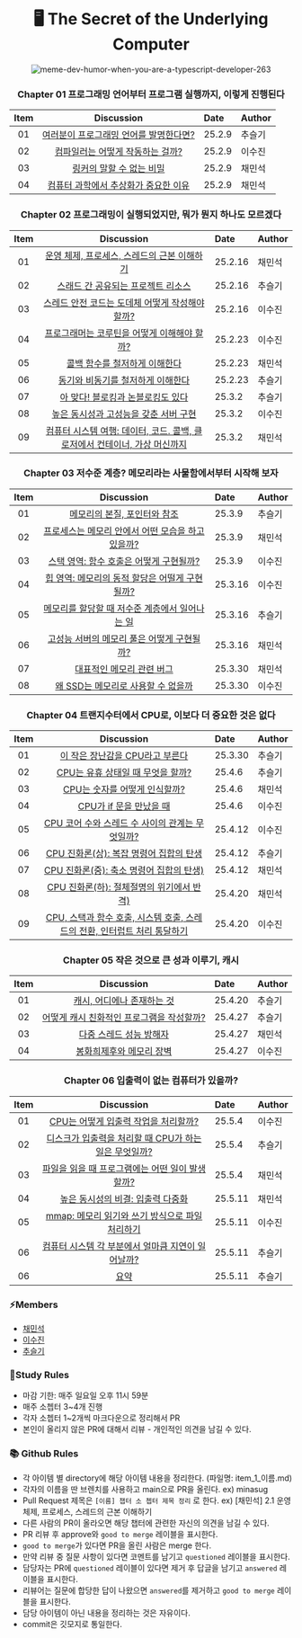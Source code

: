 <div align=center>

<h1> 🖥️ The Secret of the Underlying Computer </h1>

![meme-dev-humor-when-you-are-a-typescript-developer-263](https://wormwlrm.github.io/static/71f3033a608277c9effbfdb832aab06a/b6a9b/2.png)

### Chapter 01 프로그래밍 언어부터 프로그램 실행까지, 이렇게 진행된다

| Item |                            Discussion                             | Date   | Author |
| :--: | :---------------------------------------------------------------: | :----- | :----- |
|  01  | [여러분이 프로그래밍 언어를 발명한다면?](./ch_1/item_1_seulgi.md) | 25.2.9 | 추슬기 |
|  02  |    [컴파일러는 어떻게 작동하는 걸까?](./ch_1/item_2_suzin.md)     | 25.2.9 | 이수진 |
|  03  |        [링커의 말할 수 없는 비밀](./ch_1/item_3_minsug.md)        | 25.2.9 | 채민석 |
|  04  |  [컴퓨터 과학에서 추상화가 중요한 이유](./ch_1/item_4_minsug.md)  | 25.2.9 | 채민석 |

### Chapter 02 프로그래밍이 실행되었지만, 뭐가 뭔지 하나도 모르겠다

| Item |                                              Discussion                                               | Date    | Author |
| :--: | :---------------------------------------------------------------------------------------------------: | :------ | :----- |
|  01  |                [운영 체제, 프로세스, 스레드의 근본 이해하기](./ch_2/item_1_minsug.md)                 | 25.2.16 | 채민석 |
|  02  |                     [스래드 간 공유되는 프로젝트 리소스](./ch_2/item_2_seulgi.md)                     | 25.2.16 | 추슬기 |
|  03  |               [스레드 안전 코드는 도데체 어떻게 작성해야 할까?](./ch_2/item_3_suzin.md)               | 25.2.16 | 이수진 |
|  04  |                 [프로그래머는 코루틴을 어떻게 이해해야 할까?](./ch_2/item_4_suzin.md)                 | 25.2.23 | 이수진 |
|  05  |                       [콜백 함수를 철저하게 이해한다](./ch_2/item_5_minsug.md)                        | 25.2.23 | 채민석 |
|  06  |                     [동기와 비동기를 철저하게 이해한다](./ch_2/item_6_seulgi.md)                      | 25.2.23 | 추슬기 |
|  07  |                     [아 맞다! 블로킹과 논블로킹도 있다](./ch_2/item_7_seulgi.md)                      | 25.3.2  | 추슬기 |
|  08  |                    [높은 동시성과 고성능을 갖춘 서버 구현](./ch_2/item_8_suzin.md)                    | 25.3.2  | 이수진 |
|  09  | [컴퓨터 시스템 여행: 데이터, 코드. 콜백, 클로저에서 컨테이너, 가상 머신까지](./ch_2/item_9_minsug.md) | 25.3.2  | 채민석 |

### Chapter 03 저수준 계층? 메모리라는 사물함에서부터 시작해 보자

| Item |                                  Discussion                                  | Date    | Author |
| :--: | :--------------------------------------------------------------------------: | :------ | :----- |
|  01  |           [메모리의 본질, 포인터와 참조](./ch_3/item_1_seulgi.md)            | 25.3.9  | 추슬기 |
|  02  | [프로세스는 메모리 안에서 어떤 모습을 하고 있을까?](./ch_3/item_2_minsug.md) | 25.3.9  | 채민석 |
|  03  |      [스택 영역: 함수 호출은 어떻게 구현될까?](./ch_3/item_3_suzin.md)       | 25.3.9  | 이수진 |
|  04  |   [힙 영역: 메모리의 동적 할당은 어떨게 구현될까?](./ch_3/item_4_suzin.md)   | 25.3.16 | 이수진 |
|  05  |  [메모리를 할당할 때 저수준 계층에서 일어나는 일](./ch_3/item_5_seulgi.md)   | 25.3.16 | 추슬기 |
|  06  |    [고성능 서버의 메모리 풀은 어떻게 구현될까?](./ch_3/item_6_minsug.md)     | 25.3.16 | 채민석 |
|  07  |             [대표적인 메모리 관련 버그](./ch_3/item_7_minsug.md)             | 25.3.30 | 채민석 |
|  08  |         [왜 SSD는 메모리로 사용할 수 없을까](./ch_3/item_8_suzin.md)         | 25.3.30 | 이수진 |

### Chapter 04 트랜지수터에서 CPU로, 이보다 더 중요한 것은 없다

| Item |                                             Discussion                                              | Date    | Author |
| :--: | :-------------------------------------------------------------------------------------------------: | :------ | :----- |
|  01  |                     [이 작은 장난감을 CPU라고 부른다](./ch_4/item_1_seulgi.md)                      | 25.3.30 | 추슬기 |
|  02  |                    [CPU는 유휴 상태일 때 무엇을 할까?](./ch_4/item_2_seulgi.md)                     | 25.4.6  | 추슬기 |
|  03  |                      [CPU는 숫자를 어떻게 인식할까?](./ch_4/item_3_minsug.md)                       | 25.4.6  | 채민석 |
|  04  |                          [CPU가 if 문을 만났을 때](./ch_4/item_4_suzin.md)                          | 25.4.6  | 이수진 |
|  05  |              [CPU 코어 수와 스레드 수 사이의 관계는 무엇일까?](./ch_4/item_5_suzin.md)              | 25.4.12 | 이수진 |
|  06  |                 [CPU 진화론(상): 복잡 명령어 집합의 탄생](./ch_4/item_6_seulgi.md)                  | 25.4.12 | 추슬기 |
|  07  |                 [CPU 진화론(중): 축소 명령어 집합의 탄생)](./ch_4/item_7_minsug.md)                 | 25.4.12 | 채민석 |
|  08  |                [CPU 진화론(하): 절체절명의 위기에서 반격)](./ch_4/item_8_minsug.md)                 | 25.4.20 | 채민석 |
|  09  | [CPU, 스택과 함수 호출, 시스템 호출, 스레드의 전환, 인터럽트 처리 통달하기](./ch_4/item_9_suzin.md) | 25.4.20 | 이수진 |

### Chapter 05 작은 것으로 큰 성과 이루기, 캐시

| Item |                              Discussion                              | Date    | Author |
| :--: | :------------------------------------------------------------------: | :------ | :----- |
|  01  |        [캐시, 어디에나 존재하는 것](./ch_5/item_1_seulgi.md)         | 25.4.20 | 추슬기 |
|  02  | [어떻게 캐시 친화적인 프로그램을 작성할까?](./ch_5/item_2_seulgi.md) | 25.4.27 | 추슬기 |
|  03  |          [다중 스레드 성능 방해자](./ch_5/item_3_minsug.md)          | 25.4.27 | 채민석 |
|  04  |          [봉화희제후와 메모리 장벽](./ch_5/item_4_suzin.md)          | 25.4.27 | 이수진 |

### Chapter 06 입출력이 없는 컴퓨터가 있을까?

| Item |                                    Discussion                                    | Date    | Author |
| :--: | :------------------------------------------------------------------------------: | :------ | :----- |
|  01  |          [CPU는 어떻게 입출력 작업을 처리할까?](./ch_6/item_1_suzin.md)          | 25.5.4  | 이수진 |
|  02  | [디스크가 입출력을 처리할 때 CPU가 하는 일은 무엇일까?](./ch_6/item_2_seulgi.md) | 25.5.4  | 추슬기 |
|  03  |    [파일을 읽을 때 프로그램에는 어떤 일이 발생할까?](./ch_6/item_3_minsug.md)    | 25.5.4  | 채민석 |
|  04  |           [높은 동시성의 비결: 입출력 다중화](./ch_6/item_4_minsug.md)           | 25.5.11 | 채민석 |
|  05  |    [mmap: 메모리 읽기와 쓰기 방식으로 파일 처리하기](./ch_6/item_5_suzin.md)     | 25.5.11 | 이수진 |
|  06  |   [컴퓨터 시스템 각 부분에서 얼마큼 지연이 일어날까?](./ch_6/item_6_seulgi.md)   | 25.5.11 | 추슬기 |
|  06  |                         [요약](./ch_6/item_7_seulgi.md)                          | 25.5.11 | 추슬기 |

</div>

### ⚡️Members

- [채민석](https://github.com/sht02048)
- [이수진](https://github.com/zzinlee)
- [추슬기](https://github.com/doitchuu)

### 📝Study Rules

- 마감 기한: 매주 일요일 오후 11시 59분
- 매주 소쳅터 3~4개 진행
- 각자 소쳅터 1~2개씩 마크다운으로 정리해서 PR
- 본인이 올리지 않은 PR에 대해서 리뷰 - 개인적인 의견을 남길 수 있다.

### 📚 Github Rules

- 각 아이템 별 directory에 해당 아이템 내용을 정리한다. (파일명: item_1\_이름.md)
- 각자의 이름을 딴 브렌치를 사용하고 main으로 PR을 올린다. ex) minasug
- Pull Request 제목은 `[이름] 챕터 소 쳅터 제목 정리` 로 한다. ex) [채민석] 2.1 운영 체제, 프로세스, 스레드의 근본 이해하기
- 다른 사람의 PR이 올라오면 해당 챕터에 관련한 자신의 의견을 남길 수 있다.
- PR 리뷰 후 approve와 `good to merge` 레이블을 표시한다.
- `good to merge`가 있다면 PR을 올린 사람은 merge 한다.
- 만약 리뷰 중 질문 사항이 있다면 코멘트를 남기고 `questioned` 레이블을 표시한다.
- 담당자는 PR에 `questioned` 레이블이 있다면 제거 후 답글을 남기고 `answered` 레이블을 표시한다.
- 리뷰어는 질문에 합당한 답이 나왔으면 `answered`를 제거하고 `good to merge` 레이블을 표시한다.
- 담당 아이템이 아닌 내용을 정리하는 것은 자유이다.
- commit은 깃모지로 통일한다.

